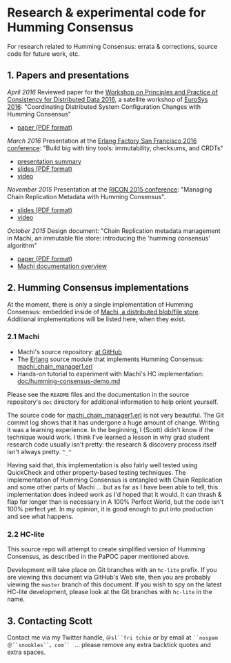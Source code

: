 # Research & experimental code for Humming Consensus

For research related to Humming Consensus: errata &amp; corrections,
source code for future work, etc.

## 1. Papers and presentations

*April 2016* Reviewed paper for the
[Workshop on Principles and Practice of Consistency for Distributed Data 2016](http://www2.ucsc.edu/papoc-2016/index.shtml),
a satellite workshop of
[EuroSys 2016](http://eurosys16.doc.ic.ac.uk):
"Coordinating Distributed System Configuration Changes with Humming Consensus"
* [paper (PDF format)](http://snookles.com/scott/publications/papoc2016-slf.pdf)

*March 2016* Presentation at the
[Erlang Factory San Francisco 2016 conference](http://www.erlang-factory.com/sfbay2016):
"Build big with tiny tools: immutability, checksums, and CRDTs"
* [presentation summary](http://www.erlang-factory.com/sfbay2016/scott-lystig-fritchie)
* [slides (PDF format)](http://www.erlang-factory.com/static/upload/media/1459269795976037scottlystigfritchiebuildbigwithtinytoolsimmutabilitychecksumsandcrdts.pdf)
* [video](https://www.youtube.com/watch?v=mqOpgoUuAXE)

*November 2015* Presentation at the
[RICON 2015 conference](http://ricon.io):
"Managing Chain Replication Metadata with Humming Consensus".
* [slides (PDF format)](http://ricon.io/speakers/slides/Scott_Fritchie_Ricon_2015.pdf)
* [video](https://www.youtube.com/watch?v=yR5kHL1bu1Q)

*October 2015* Design document: "Chain Replication metadata management in Machi, an immutable file store: introducing the 'humming consensus' algorithm"
* [paper (PDF format)](https://github.com/basho/machi/blob/master/doc/high-level-chain-mgr.pdf)
* [Machi documentation overview](https://github.com/basho/machi/tree/master/doc)

## 2. Humming Consensus implementations

At the moment, there is only a single implementation of Humming
Consensus: embedded inside of
[Machi, a distributed blob/file store](https://github.com/basho/machi).  Additional implementations
will be listed here, when they exist.

### 2.1 Machi

* Machi's source repository:
  [at GitHub](https://github.com/basho/machi)
* The [Erlang](http://www.erlang.org/) source module that implements
  Humming Consensus:
  [machi_chain_manager1.erl](https://github.com/basho/machi/blob/master/src/machi_chain_manager1.erl)
* Hands-on tutorial to experiment with Machi's HC implementation:
  [doc/humming-consensus-demo.md](https://github.com/basho/machi/blob/master/doc/humming-consensus-demo.md)

Please see the `README` files and the documentation in the source
repository's `doc` directory for additional information to help orient
yourself.

The source code for 
[machi_chain_manager1.erl](https://github.com/basho/machi/blob/master/src/machi_chain_manager1.erl)
is not very beautiful.  The Git commit log shows that it has undergone
a huge amount of change.  Writing it was a learning experience.  In
the beginning, I (Scott) didn't know if the technique would work.
I think I've learned a lesson in why grad student research code
usually isn't pretty: the research & discovery process itself isn't
always pretty.  `^_^`

Having said that, this implementation is also fairly well tested using
QuickCheck and other property-based testing techniques.  The
implementation of Humming Consensus is entangled with Chain
Replication and some other parts of Machi ... but as far as I have
been able to tell, this implementation does indeed work as I'd hoped
that it would.  It can thrash & flap for longer than is necessary in A
100% Perfect World, but the code isn't 100% perfect yet.  In my
opinion, it is good enough to put into production and see what
happens.

### 2.2 HC-lite

This source repo will attempt to create simplified version of Humming
Consensus, as described in the PaPOC paper mentioned above.

Development will take place on Git branches with an `hc-lite` prefix.
If you are viewing this document via GitHub's Web site, then you are
probably viewing the `master` branch of this document.  If you wish to
spy on the latest HC-lite development, please look at the Git branches
with `hc-lite` in the name.

## 3. Contacting Scott

Contact me via my Twitter
handle,
`＠sl``fri tchie` or by email at
` ``nospam ＠``snookles``。com``  ` ... please
remove any extra backtick
quotes and extra spaces.
